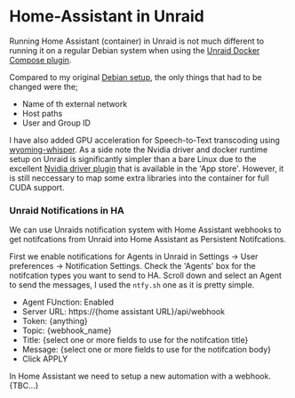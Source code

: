 # Home-Assistant in Unraid

Running Home Assistant (container) in Unraid is not much different to running it on a regular Debian system when using the [Unraid Docker Compose plugin](https://forums.unraid.net/topic/114415-plugin-docker-compose-manager/).

Compared to my original [Debian setup](https://github.com/Fraddles/Home-Automation/tree/main/Home-Assistant), the only things that had to be changed were the;
* Name of th external network
* Host paths
* User and Group ID

I have also added GPU acceleration for Speech-to-Text transcoding using [wyoming-whisper](https://github.com/Fraddles/Home-Automation/tree/main/Voice-Assistant).  As a side note the Nvidia driver and docker runtime setup on Unraid is significantly simpler than a bare Linux due to the excellent [Nvidia driver plugin](https://forums.unraid.net/topic/98978-plugin-nvidia-driver/) that is available in the 'App store'.  However, it is still neccessary to map some extra libraries into the container for full CUDA support.

### Unraid Notifications in HA
We can use Unraids notification system with Home Assistant webhooks to get notifcations from Unraid into Home Assistant as Persistent Notifcations.

First we enable notifications for Agents in Unraid in Settings -> User preferences -> Notification Settings.  Check the 'Agents' box for the notifcation types you want to send to HA.
Scroll down and select an Agent to send the messages, I used the `ntfy.sh` one as it is pretty simple.
* Agent FUnction: Enabled
* Server URL: https://{home assistant URL}/api/webhook
* Token: {anything}
* Topic: {webhook_name}
* Title: {select one or more fields to use for the notifcation title}
* Message: {select one or more fields to use for the notifcation body}
* Click APPLY

In Home Assistant we need to setup a new automation with a webhook.
{TBC...}


